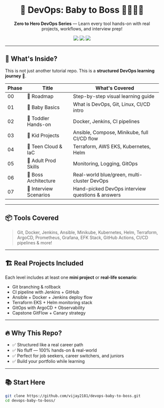 <h1 align="center">🚀 DevOps: Baby to Boss 🍼👨‍💻👑</h1>
<p align="center">
  <b>Zero to Hero DevOps Series</b> — Learn every tool hands-on with real projects, workflows, and interview prep!
</p>

<p align="center">
  <img src="https://img.shields.io/badge/Level-Beginner%20to%20Expert-blue?style=flat-square" />
  <img src="https://img.shields.io/github/stars/vijay2181/devops-baby-to-boss?style=flat-square" />
  <img src="https://img.shields.io/badge/Made%20With-Love%20&%20Linux-red?style=flat-square" />
</p>

---


## 🧠 What's Inside?

This is not just another tutorial repo. This is a **structured DevOps learning journey** 🚀.

| Phase | Title                    | What's Covered                                  |
|-------|--------------------------|--------------------------------------------------|
| 00    | 📌 Roadmap               | Step-by-step visual learning guide               |
| 01    | 🍼 Baby Basics           | What is DevOps, Git, Linux, CI/CD intro          |
| 02    | 🚶 Toddler Hands-on      | Docker, Jenkins, CI pipelines                    |
| 03    | 👦 Kid Projects          | Ansible, Compose, Minikube, full CI/CD flow      |
| 04    | 🧑 Teen Cloud & IaC      | Terraform, AWS EKS, Kubernetes, Helm             |
| 05    | 🧔 Adult Prod Skills     | Monitoring, Logging, GitOps                      |
| 06    | 👑 Boss Architecture     | Real-world blue/green, multi-cluster DevOps      |
| 07    | 💼 Interview Scenarios   | Hand-picked DevOps interview questions & answers |

---

## 📦 Tools Covered

> Git, Docker, Jenkins, Ansible, Minikube, Kubernetes, Helm, Terraform, ArgoCD, Prometheus, Grafana, EFK Stack, GitHub Actions, CI/CD pipelines & more!

---

## 🏗️ Real Projects Included

Each level includes at least one **mini project** or **real-life scenario**:
- Git branching & rollback
- CI pipeline with Jenkins + GitHub
- Ansible + Docker + Jenkins deploy flow
- Terraform EKS + Helm monitoring stack
- GitOps with ArgoCD + Observability
- Capstone GitFlow + Canary strategy

---

## 🔥 Why This Repo?

- ✅ Structured like a real career path
- ✅ No fluff — 100% hands-on & real-world
- ✅ Perfect for job seekers, career switchers, and juniors
- ✅ Build your portfolio while learning

---

## 📚 Start Here

```bash
git clone https://github.com/vijay2181/devops-baby-to-boss.git
cd devops-baby-to-boss/
